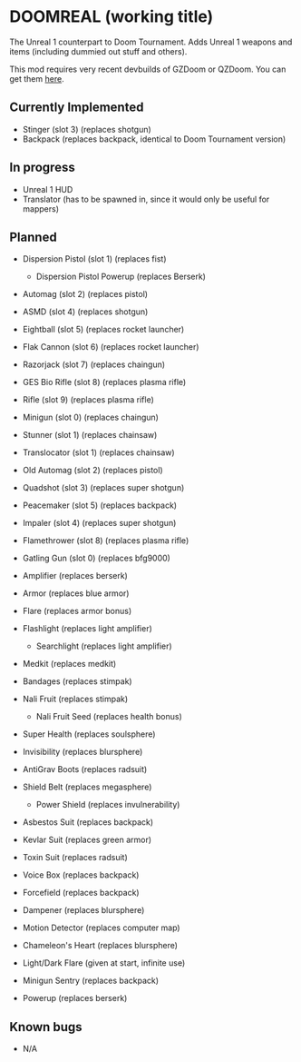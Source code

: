 # DOOMREAL (working title)

The Unreal 1 counterpart to Doom Tournament. Adds Unreal 1 weapons and items
(including dummied out stuff and others).

This mod requires very recent devbuilds of GZDoom or QZDoom. You can get them
[here](https://devbuilds.drdteam.org/).

## Currently Implemented

 - Stinger (slot 3) (replaces shotgun)
 - Backpack (replaces backpack, identical to Doom Tournament version)

## In progress

 - Unreal 1 HUD
 - Translator (has to be spawned in, since it would only be useful for mappers)

## Planned

 - Dispersion Pistol (slot 1) (replaces fist)
   - Dispersion Pistol Powerup (replaces Berserk)
 - Automag (slot 2) (replaces pistol)
 - ASMD (slot 4) (replaces shotgun)
 - Eightball (slot 5) (replaces rocket launcher)
 - Flak Cannon (slot 6) (replaces rocket launcher)
 - Razorjack (slot 7) (replaces chaingun)
 - GES Bio Rifle (slot 8) (replaces plasma rifle)
 - Rifle (slot 9) (replaces plasma rifle)
 - Minigun (slot 0) (replaces chaingun)

 - Stunner (slot 1) (replaces chainsaw)
 - Translocator (slot 1) (replaces chainsaw)
 - Old Automag (slot 2) (replaces pistol)
 - Quadshot (slot 3) (replaces super shotgun)
 - Peacemaker (slot 5) (replaces backpack)
 - Impaler (slot 4) (replaces super shotgun)
 - Flamethrower (slot 8) (replaces plasma rifle)
 - Gatling Gun (slot 0) (replaces bfg9000)

 - Amplifier (replaces berserk)
 - Armor (replaces blue armor)
 - Flare (replaces armor bonus)
 - Flashlight (replaces  light amplifier)
   - Searchlight (replaces light amplifier)
 - Medkit (replaces medkit)
 - Bandages (replaces stimpak)
 - Nali Fruit (replaces stimpak)
   - Nali Fruit Seed (replaces health bonus)
 - Super Health (replaces soulsphere)
 - Invisibility (replaces blursphere)
 - AntiGrav Boots (replaces radsuit)
 - Shield Belt (replaces megasphere)
   - Power Shield (replaces invulnerability)
 - Asbestos Suit (replaces backpack)
 - Kevlar Suit (replaces green armor)
 - Toxin Suit (replaces radsuit)
 - Voice Box (replaces backpack)
 - Forcefield (replaces backpack)
 - Dampener (replaces blursphere)

 - Motion Detector (replaces computer map)
 - Chameleon's Heart (replaces blursphere)
 - Light/Dark Flare (given at start, infinite use)
 - Minigun Sentry (replaces backpack)
 - Powerup (replaces berserk)

## Known bugs

 - N/A
